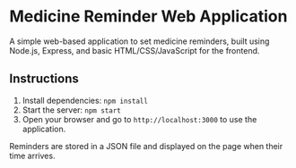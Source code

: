 # Medicine Reminder Web Application

A simple web-based application to set medicine reminders, built using Node.js, Express, and basic HTML/CSS/JavaScript for the frontend.

## Instructions
1. Install dependencies: `npm install`
2. Start the server: `npm start`
3. Open your browser and go to `http://localhost:3000` to use the application.

Reminders are stored in a JSON file and displayed on the page when their time arrives.